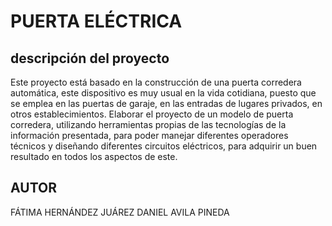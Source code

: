 PUERTA ELÉCTRICA
=================
descripción del proyecto
-------------------------
Este proyecto está basado en la construcción de una puerta corredera automática, este dispositivo es muy usual en la vida cotidiana, puesto que se emplea en las puertas de garaje, en las entradas de lugares privados, en otros establecimientos.
Elaborar el proyecto de un modelo de puerta corredera, utilizando herramientas propias de las tecnologías de la información presentada, para poder manejar diferentes operadores técnicos y diseñando diferentes circuitos eléctricos, para adquirir un buen resultado en todos los aspectos de este.

AUTOR
-------
FÁTIMA HERNÁNDEZ JUÁREZ 
DANIEL AVILA PINEDA
